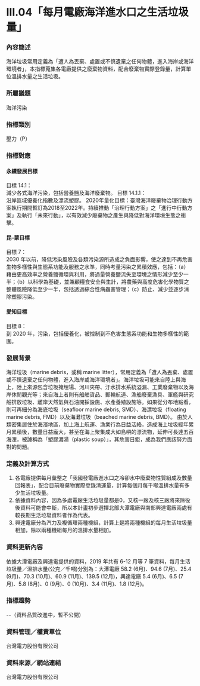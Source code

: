 # III.04「每月電廠海洋進水口之生活垃圾量」

### 內容簡述
海洋垃圾常用定義為「遭人為丟棄、處置或不慎遺棄之任何物體，進入海岸或海洋環境者」，本指標蒐集各電廠提供之廢棄物資料，配合廢棄物實際登錄量，計算單位溫排水量之生活垃圾。

### 所屬議題
海洋污染
### 指標類別
壓力（P）
### 指標對應
#### 永續發展目標
目標 14.1：<br>
減少各式海洋污染，包括營養鹽及海洋廢棄物。
目標 14.1.1：<br>
沿岸區域優養化指數及漂流塑膠。
2020年量化目標：臺灣海洋廢棄物治理行動方案執行期間暫訂為2018至2022年。持續推動「治理行動方案」之「進行中行動方案」及執行「未來行動」，以有效減少廢棄物之產生與降低對海洋環境生態之衝擊。
#### 昆–蒙目標
目標 7：<br>
2030 年以前，降低污染風險及各類污染源所造成之負面影響，使之達到不再危害生物多樣性與生態系功能及服務之水準，同時考量污染之累積效應，包括：（a）藉由更高效率之營養鹽循環與利用，將過量營養鹽流失至環境之情形減少至少一半；（b）以科學為基礎，並兼顧糧食安全與生計，將農藥與高度危害化學物質之整體風險降低至少一半，包括透過綜合性病蟲害管理；（c）防止、減少並逐步消除塑膠污染。
#### 愛知目標
目標 8：<br>
到 2020 年，污染，包括優養化，被控制到不危害生態系功能和生物多樣性的範圍。
### 發展背景
海洋垃圾（marine debris，或稱 marine litter），常用定義為「遭人為丟棄、處置或不慎遺棄之任何物體，進入海岸或海洋環境者」。海洋垃圾可能來自陸上與海上，陸上來源包含垃圾掩埋場、河川夾帶、汙水排水系統溢漏、工業廢棄物以及海岸休閒觀光等；來自海上者則有船舶貨品、郵輪航道、漁船廢棄漁具、軍艦與研究船排放垃圾、離岸天然氣與石油開採設施、水產養殖設施等。如果從分布地點看，則可再細分為海底垃圾（seafloor marine debris, SMD）、海漂垃圾（floating marine debris, FMD）以及海灘垃圾（beached marine debris, BMD）。
由於人類密集居住於海濱地區，加上海上航運、漁業行為日益活絡，造成海上垃圾經年累月累積後，數量日益龐大，甚至在海上聚集成大如島嶼的漂流物，延伸可長達五百海浬，被謔稱為「塑膠濃湯（plastic soup）」，其危害日鉅，成為我們應該努力面對的問題。
### 定義及計算方式
1.  各電廠提供每月彙整之「我國發電廠進水口之冷卻水中廢棄物性質組成及數量回報表」，配合目前廢棄物實際登錄清運量，計算每個月每千噸溫排水量有多少生活垃圾量。
2.  依據資料內容，因為多處電廠生活垃圾量都是0，又核一廠及核三廠將來除役後資料可能會中斷，所以本計畫初步選擇北部大潭電廠與南部興達電廠兩處有較長期生活垃圾資料者作為代表。
3.  興達電廠分為汽力及複循環兩種機組，計算上是將兩種機組的每月生活垃圾量相加，除以兩種機組每月的溫排水量相加。
### 資料更新內容
依據大潭電廠及興達電提供的資料，2019 年共有 6-12 月等 7 筆資料，每月生活垃圾量／溫排水量(公克／千噸)分別為：大潭電廠 58.2 (6月)、94.6 (7月)、25.4 (9月)、70.3 (10月)、60.9 (11月)、139.5 (12月)，興達電廠 5.4 (6月)、6.5 (7月)、5.8 (8月)、0 (9月)、0 (10月)、3.4 (11月)、1.8 (12月)。
### 指標趨勢
--（資料品質改進中，暫不公開）
### 資料管理／權責單位
台灣電力股份有限公司
### 資料來源／網站連結
台灣電力股份有限公司
